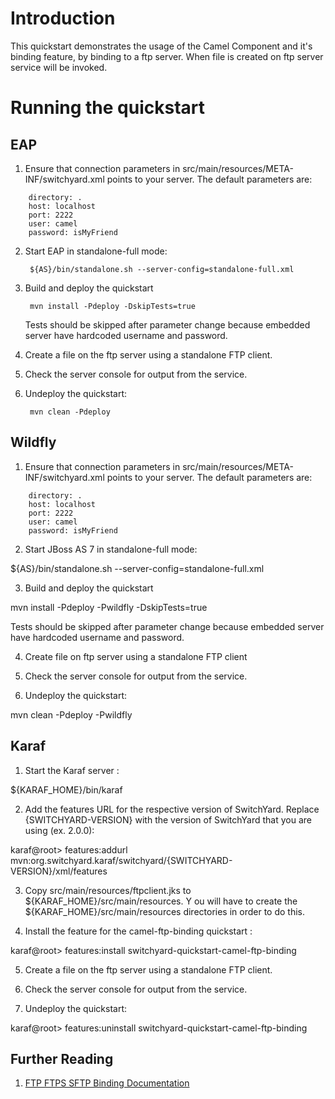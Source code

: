 Introduction
============
This quickstart demonstrates the usage of the Camel Component and it's binding feature, by binding 
to a ftp server. When file is created on ftp server service will be invoked.

Running the quickstart
======================


EAP
----------
1. Ensure that connection parameters in src/main/resources/META-INF/switchyard.xml points to your server.
   The default parameters are:
```
    directory: .
    host: localhost
    port: 2222
    user: camel
    password: isMyFriend
```
2. Start EAP in standalone-full mode:

        ${AS}/bin/standalone.sh --server-config=standalone-full.xml

3. Build and deploy the quickstart

        mvn install -Pdeploy -DskipTests=true

    Tests should be skipped after parameter change because embedded server have hardcoded username and password.

4. Create a file on the ftp server using a standalone FTP client.

5. Check the server console for output from the service.

6. Undeploy the quickstart:

        mvn clean -Pdeploy


Wildfly
----------
1. Ensure that connection parameters in src/main/resources/META-INF/switchyard.xml points to your server.
The default parameters are:
```
    directory: .
    host: localhost
    port: 2222
    user: camel
    password: isMyFriend
```
2. Start JBoss AS 7 in standalone-full mode:

${AS}/bin/standalone.sh --server-config=standalone-full.xml

3. Build and deploy the quickstart

mvn install -Pdeploy -Pwildfly -DskipTests=true

Tests should be skipped after parameter change because embedded server have hardcoded username and password.

4. Create file on ftp server using a standalone FTP client

5. Check the server console for output from the service.

6. Undeploy the quickstart:

mvn clean -Pdeploy -Pwildfly


Karaf
----------
1. Start the Karaf server :

${KARAF_HOME}/bin/karaf

2. Add the features URL for the respective version of SwitchYard.   Replace {SWITCHYARD-VERSION}
with the version of SwitchYard that you are using (ex. 2.0.0): 

karaf@root> features:addurl mvn:org.switchyard.karaf/switchyard/{SWITCHYARD-VERSION}/xml/features

3. Copy src/main/resources/ftpclient.jks to ${KARAF_HOME}/src/main/resources.  Y
ou will have to create the ${KARAF_HOME}/src/main/resources directories in order
 to do this.

4. Install the feature for the camel-ftp-binding quickstart :

karaf@root> features:install switchyard-quickstart-camel-ftp-binding

5. Create a file on the ftp server using a standalone FTP client.

6. Check the server console for output from the service.

7. Undeploy the quickstart:

karaf@root> features:uninstall switchyard-quickstart-camel-ftp-binding


## Further Reading

1. [FTP FTPS SFTP Binding Documentation](https://docs.jboss.org/author/display/SWITCHYARD/FTP+FTPS+SFTP)
